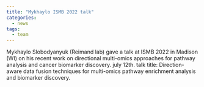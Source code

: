 ```yaml
---
title: "Mykhaylo ISMB 2022 talk"
categories:
  - news
tags:
  - team
---
```


Mykhaylo Slobodyanyuk (Reimand lab) gave a talk at ISMB 2022 in Madison (WI) on his recent work on directional multi-omics approaches for pathway analysis and cancer biomarker discovery. july 12th. talk title: Direction-aware data fusion techniques for multi-omics pathway enrichment analysis and biomarker discovery.